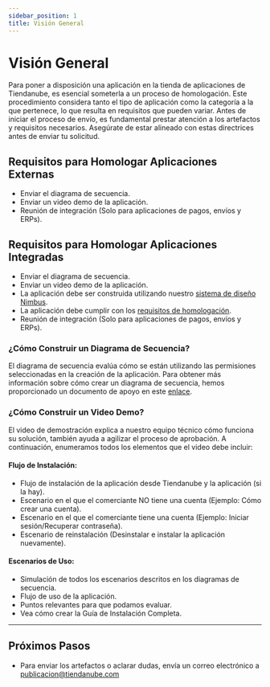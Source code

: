 ```yaml
---
sidebar_position: 1
title: Visión General
---
```


# Visión General

Para poner a disposición una aplicación en la tienda de aplicaciones de Tiendanube, es esencial someterla a un proceso de homologación. Este procedimiento considera tanto el tipo de aplicación como la categoría a la que pertenece, lo que resulta en requisitos que pueden variar. Antes de iniciar el proceso de envío, es fundamental prestar atención a los artefactos y requisitos necesarios. Asegúrate de estar alineado con estas directrices antes de enviar tu solicitud.

## Requisitos para Homologar Aplicaciones Externas

- Enviar el diagrama de secuencia.
- Enviar un video demo de la aplicación.
- Reunión de integración (Solo para aplicaciones de pagos, envíos y ERPs).

## Requisitos para Homologar Aplicaciones Integradas

- Enviar el diagrama de secuencia.
- Enviar un video demo de la aplicación.
- La aplicación debe ser construida utilizando nuestro [sistema de diseño Nimbus](https://nimbus.tiendanube.com/).
- La aplicación debe cumplir con los [requisitos de homologación](../homologation/checklist.md).
- Reunión de integración (Solo para aplicaciones de pagos, envíos y ERPs).

### ¿Cómo Construir un Diagrama de Secuencia?

El diagrama de secuencia evalúa cómo se están utilizando las permisiones seleccionadas en la creación de la aplicación. Para obtener más información sobre cómo crear un diagrama de secuencia, hemos proporcionado un documento de apoyo en este [enlace](https://docs.google.com/document/d/1MFpRkSTDF2hPrvITL5H0Vw9NyT9c_Pm1cq7Gsf73LmM/edit).

### ¿Cómo Construir un Video Demo?

El video de demostración explica a nuestro equipo técnico cómo funciona su solución, también ayuda a agilizar el proceso de aprobación. A continuación, enumeramos todos los elementos que el video debe incluir:

#### Flujo de Instalación:

- Flujo de instalación de la aplicación desde Tiendanube y la aplicación (si la hay).
- Escenario en el que el comerciante NO tiene una cuenta (Ejemplo: Cómo crear una cuenta).
- Escenario en el que el comerciante tiene una cuenta (Ejemplo: Iniciar sesión/Recuperar contraseña).
- Escenario de reinstalación (Desinstalar e instalar la aplicación nuevamente).

#### Escenarios de Uso:

- Simulación de todos los escenarios descritos en los diagramas de secuencia.
- Flujo de uso de la aplicación.
- Puntos relevantes para que podamos evaluar.
- Vea cómo crear la Guía de Instalación Completa.

---

## Próximos Pasos

- Para enviar los artefactos o aclarar dudas, envía un correo electrónico a publicacion@tiendanube.com
